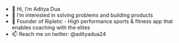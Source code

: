 - 👋 Hi, I’m Aditya Dua
- 👀 I’m interested in solving problems and building products
- 🚀 Founder of Ripletic - High performance sports & fitness app that enables coaching with the elites
- 📫 Reach me on twitter: @adityadua24

<!---
adityadua24/adityadua24 is a ✨ special ✨ repository because its `README.md` (this file) appears on your GitHub profile.
You can click the Preview link to take a look at your changes.
--->
